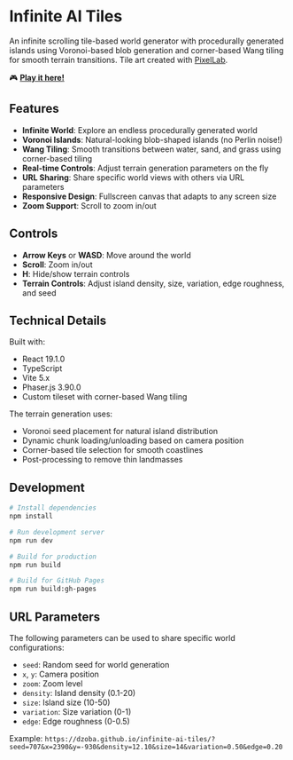 # Infinite AI Tiles

An infinite scrolling tile-based world generator with procedurally generated islands using Voronoi-based blob generation and corner-based Wang tiling for smooth terrain transitions. Tile art created with [PixelLab](https://www.pixellab.ai/).

🎮 **[Play it here!](https://dzoba.github.io/infinite-ai-tiles/)**

## Features

- **Infinite World**: Explore an endless procedurally generated world
- **Voronoi Islands**: Natural-looking blob-shaped islands (no Perlin noise!)
- **Wang Tiling**: Smooth transitions between water, sand, and grass using corner-based tiling
- **Real-time Controls**: Adjust terrain generation parameters on the fly
- **URL Sharing**: Share specific world views with others via URL parameters
- **Responsive Design**: Fullscreen canvas that adapts to any screen size
- **Zoom Support**: Scroll to zoom in/out

## Controls

- **Arrow Keys** or **WASD**: Move around the world
- **Scroll**: Zoom in/out
- **H**: Hide/show terrain controls
- **Terrain Controls**: Adjust island density, size, variation, edge roughness, and seed

## Technical Details

Built with:
- React 19.1.0
- TypeScript
- Vite 5.x
- Phaser.js 3.90.0
- Custom tileset with corner-based Wang tiling

The terrain generation uses:
- Voronoi seed placement for natural island distribution
- Dynamic chunk loading/unloading based on camera position
- Corner-based tile selection for smooth coastlines
- Post-processing to remove thin landmasses

## Development

```bash
# Install dependencies
npm install

# Run development server
npm run dev

# Build for production
npm run build

# Build for GitHub Pages
npm run build:gh-pages
```

## URL Parameters

The following parameters can be used to share specific world configurations:
- `seed`: Random seed for world generation
- `x`, `y`: Camera position
- `zoom`: Zoom level
- `density`: Island density (0.1-20)
- `size`: Island size (10-50)
- `variation`: Size variation (0-1)
- `edge`: Edge roughness (0-0.5)

Example: `https://dzoba.github.io/infinite-ai-tiles/?seed=707&x=2390&y=-930&density=12.10&size=14&variation=0.50&edge=0.20`